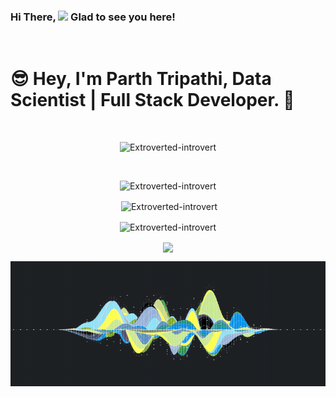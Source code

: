 ### Hi There, <img src="https://raw.githubusercontent.com/iampavangandhi/iampavangandhi/master/gifs/Hi.gif" width="30px" >   Glad to see you here!

<br>

# 😎 Hey, I'm **Parth Tripathi**, Data Scientist | Full Stack Developer. 🔰 

<br>

<p align="center"><img  src="https://readme-typing-svg.herokuapp.com?font=Agustina&size=45&duration=2500&color=738BF7&center=true&vCenter=true&width=600&height=100&lines=Data+Scientist;M.+L.+Engineer;Full+Stack+Developer" alt="Extroverted-introvert" /></p>
<br>
<p align="center"><img  src="https://github-readme-stats.vercel.app/api/top-langs?username=Extroverted-introvert&show_icons=true&locale=en&layout=compact" alt="Extroverted-introvert" /></p>
<p align="center">&nbsp;<img align="center" src="https://github-readme-stats.vercel.app/api?username=Extroverted-introvert&show_icons=true&locale=en" alt="Extroverted-introvert" /></p>
<p align="center"><img align="center" src="https://github-readme-streak-stats.herokuapp.com/?user=Extroverted-introvert" alt="Extroverted-introvert" /></p>
<p align="center"><img align="center" src="https://activity-graph.herokuapp.com/graph?username=Extroverted-introvert&point=738BF7FF&line=fca903&theme=minimal" /></p>

<img src="https://github.com/Extroverted-introvert/Extroverted-introvert/blob/main/violine.gif" height=200 width="100%" />